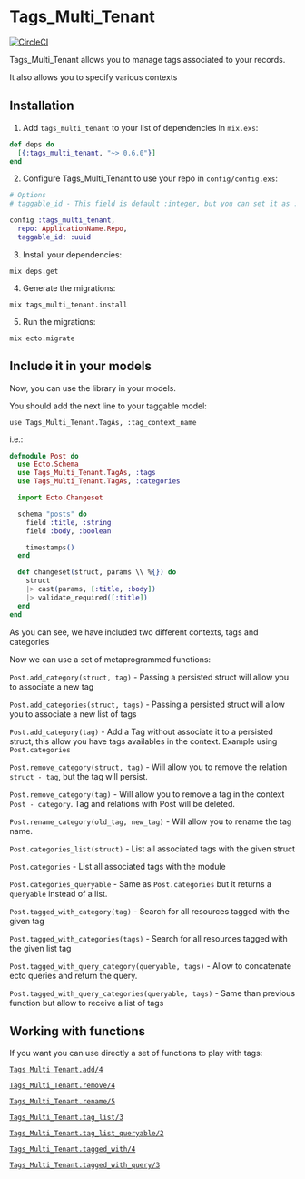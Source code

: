 # Tags_Multi_Tenant

[![CircleCI](https://circleci.com/gh/bizneo/tags_multi_tenant/tree/master.svg?style=svg)](https://circleci.com/gh/bizneo/tags_multi_tenant/tree/master)

Tags_Multi_Tenant allows you to manage tags associated to your records.

It also allows you to specify various contexts

## Installation

  1. Add `tags_multi_tenant` to your list of dependencies in `mix.exs`:

  ```elixir
  def deps do
    [{:tags_multi_tenant, "~> 0.6.0"}]
  end
  ```

  2. Configure Tags_Multi_Tenant to use your repo in `config/config.exs`:

  ```elixir
  # Options
  # taggable_id - This field is default :integer, but you can set it as :uuid

  config :tags_multi_tenant,
    repo: ApplicationName.Repo,
    taggable_id: :uuid
  ```

  3. Install your dependencies:

  ```mix deps.get```

  4. Generate the migrations:

  ```mix tags_multi_tenant.install```

  5. Run the migrations:

  ```mix ecto.migrate```

## Include it in your models

Now, you can use the library in your models.

You should add the next line to your taggable model:

`use Tags_Multi_Tenant.TagAs, :tag_context_name`

i.e.:

  ```elixir
  defmodule Post do
    use Ecto.Schema
    use Tags_Multi_Tenant.TagAs, :tags
    use Tags_Multi_Tenant.TagAs, :categories

    import Ecto.Changeset

    schema "posts" do
      field :title, :string
      field :body, :boolean

      timestamps()
    end

    def changeset(struct, params \\ %{}) do
      struct
      |> cast(params, [:title, :body])
      |> validate_required([:title])
    end
  end
  ```
As you can see, we have included two different contexts, tags and
categories

Now we can use a set of metaprogrammed functions:

`Post.add_category(struct, tag)` - Passing a persisted struct will
allow you to associate a new tag

`Post.add_categories(struct, tags)` - Passing a persisted struct will
allow you to associate a new list of tags

`Post.add_category(tag)` - Add a Tag without associate it to a persisted struct,
this allow you have tags availables in the context. Example using `Post.categories`

`Post.remove_category(struct, tag)` - Will allow you to remove the relation `struct - tag`,
but the tag will persist.

`Post.remove_category(tag)` - Will allow you to remove a tag in the context `Post - category`. Tag and relations with Post will be deleted.

`Post.rename_category(old_tag, new_tag)` - Will allow you to rename the tag name.

`Post.categories_list(struct)` - List all associated tags with the given
struct

`Post.categories` - List all associated tags with the module

`Post.categories_queryable` - Same as `Post.categories` but it returns a `queryable` instead of a list.

`Post.tagged_with_category(tag)` - Search for all resources tagged with
the given tag

`Post.tagged_with_categories(tags)` - Search for all resources tagged
with the given list tag

`Post.tagged_with_query_category(queryable, tags)` - Allow to
concatenate ecto queries and return the query.

`Post.tagged_with_query_categories(queryable, tags)` - Same than previous function but allow to receive a list of tags


## Working with functions

If you want you can use directly a set of functions to play with tags:

[`Tags_Multi_Tenant.add/4`](https://hexdocs.pm/tags_multi_tenant/Tags_Multi_Tenant.html#add/4)

[`Tags_Multi_Tenant.remove/4`](https://hexdocs.pm/tags_multi_tenant/Tags_Multi_Tenant.html#remove/4)

[`Tags_Multi_Tenant.rename/5`](https://hexdocs.pm/tags_multi_tenant/Tags_Multi_Tenant.html#rename/5)

[`Tags_Multi_Tenant.tag_list/3`](https://hexdocs.pm/tags_multi_tenant/Tags_Multi_Tenant.html#tag_list/3)

[`Tags_Multi_Tenant.tag_list_queryable/2`](https://hexdocs.pm/tags_multi_tenant/Tags_Multi_Tenant.html#tag_list_queryable/2)

[`Tags_Multi_Tenant.tagged_with/4`](https://hexdocs.pm/tags_multi_tenant/Tags_Multi_Tenant.html#tagged_with/4)

[`Tags_Multi_Tenant.tagged_with_query/3`](https://hexdocs.pm/tags_multi_tenant/Tags_Multi_Tenant.html#tagged_with_query/3)

